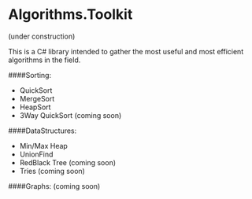 # Algorithms.Toolkit

(under construction) 

This is a C# library intended to gather the most useful and most efficient algorithms in the field.

####Sorting:
- QuickSort
- MergeSort
- HeapSort
- 3Way QuickSort (coming soon)

####DataStructures:
- Min/Max Heap
- UnionFind
- RedBlack Tree (coming soon)
- Tries (coming soon)


####Graphs: 
(coming soon)
